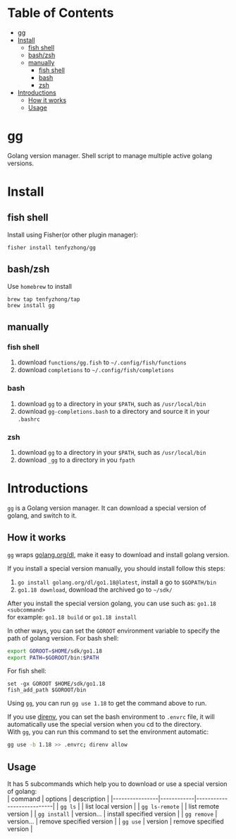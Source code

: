 # Table of Contents
- [gg](#gg)
- [Install](#install)
  - [fish shell](#fish-shell)
  - [bash/zsh](#bash/zsh)
  - [manually](#manually)
    - [fish shell](#fish-shell)
    - [bash](#bash)
    - [zsh](#zsh)
- [Introductions](#introductions)
  - [How it works](#how-it-works)
  - [Usage](#usage)

# gg
Golang version manager. Shell script to manage multiple active golang versions.

# Install
## fish shell
Install using Fisher(or other plugin manager):
```
fisher install tenfyzhong/gg
```

## bash/zsh
Use `homebrew` to install
```
brew tap tenfyzhong/tap
brew install gg
```

## manually
### fish shell
1. download `functions/gg.fish` to `~/.config/fish/functions`
2. download `completions` to `~/.config/fish/completions`

### bash
1. download `gg` to a directory in your `$PATH`, such as `/usr/local/bin`
2. download `gg-completions.bash` to a directory and source it in your `.bashrc`

### zsh
1. download `gg` to a directory in your `$PATH`, such as `/usr/local/bin`
2. download `_gg` to a directory in you `fpath`

# Introductions
`gg` is a Golang version manager. It can download a special version of golang, and switch to it.

## How it works
`gg` wraps [golang.org/dl](https://github.com/golang/dl), make it easy to download and install golang version.

If you install a special version manually, you should install follow this steps:
1. `go install golang.org/dl/go1.18@latest`, install a go to `$GOPATH/bin`
2. `go1.18 download`, download the archived go to `~/sdk/`

After you install the special version golang, you can use such as: `go1.18 <subcommand>`  
for example: `go1.18 build` or `go1.18 install`

In other ways, you can set the `GOROOT` environment variable to specify the path of golang version.
For bash shell: 
```bash
export GOROOT=$HOME/sdk/go1.18
export PATH=$GOROOT/bin:$PATH
```

For fish shell:
```fish
set -gx GOROOT $HOME/sdk/go1.18
fish_add_path $GOROOT/bin
```

Using `gg`, you can run `gg use 1.18` to get the command above to run.


If you use [direnv](https://direnv.net/), you can set the bash environment to `.envrc` file, it will automatically use the special version when you cd to the directory.  
With `gg`, you can run this command to set the environment automatic:
```sh
gg use -b 1.18 >> .envrc; direnv allow
```


## Usage
It has 5 subcommands which help you to download or use a special version of golang:  
| command        | options    | description               |
|----------------|------------|---------------------------|
| `gg ls`        |            | list local version        |
| `gg ls-remote` |            | list remote version       |
| `gg install`   | version... | install specified version |
| `gg remove`    | version... | remove specified version  |
| `gg use`       | version    | remove specified version  |
